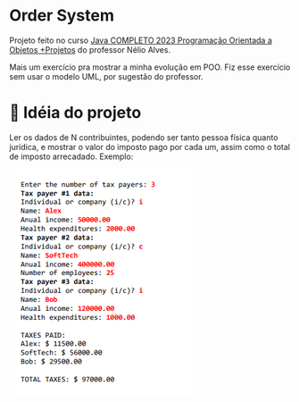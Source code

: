 # Order System

Projeto feito no curso [Java COMPLETO 2023 Programação Orientada a Objetos +Projetos](https://www.udemy.com/course/java-curso-completo/) do professor Nélio Alves.

Mais um exercício pra mostrar a minha evolução em POO.
Fiz esse exercício sem usar o modelo UML, por sugestão do professor.

# 📃 Idéia do projeto

Ler os dados de N contribuintes, podendo ser tanto pessoa física quanto jurídica, e mostrar o valor do imposto pago por cada um, assim como o total de imposto arrecadado. Exemplo:

![image](./exemplo.png)

